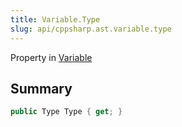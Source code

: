 ```yaml
---
title: Variable.Type
slug: api/cppsharp.ast.variable.type
---
```

Property in [Variable](/api/cppsharp/ast/variable)

## Summary



```csharp
public Type Type { get; }
```

